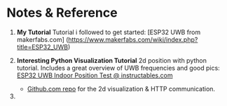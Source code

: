 # Notes & Reference

1. **My Tutorial** Tutorial i followed to get started: [ESP32 UWB from makerfabs.com] (https://www.makerfabs.com/wiki/index.php?title=ESP32_UWB)
   
2. **Interesting Python Visualization Tutorial** 2d position with python tutorial. Includes a great overview of UWB frequencies and good pics: [ESP32 UWB Indoor Position Test @ instructables.com](https://www.instructables.com/ESP32-UWB-Indoor-Positioning-Test/)
    - [Github.com repo](https://github.com/Makerfabs/Makerfabs-ESP32-UWB/blob/main/example/IndoorPositioning/udp_uwb_tag/udp_uwb_tag.ino) for the 2d visualization & HTTP communication. 

4.  